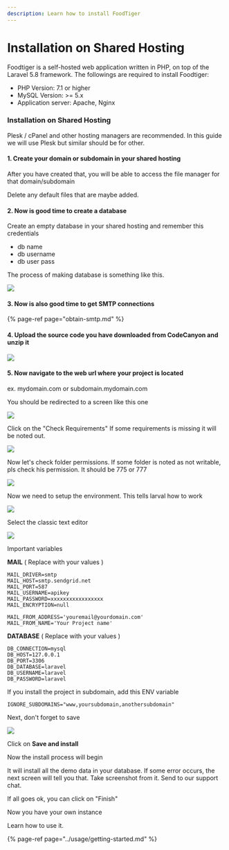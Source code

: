 ```yaml
---
description: Learn how to install FoodTiger
---
```


# Installation on Shared Hosting

Foodtiger is a self-hosted web application written in PHP, on top of the Laravel 5.8 framework. The followings are required to install Foodtiger:

* PHP Version: 7.1 or higher
* MySQL Version: &gt;= 5.x
* Application server: Apache, Nginx

### Installation on Shared Hosting

Plesk / cPanel and other hosting managers are recommended. In this guide we will use Plesk but similar should be for other. 

#### 1. Create your domain or subdomain in your shared hosting

After you have created that, you will be able to access the file manager for that domain/subdomain

Delete any default files that are maybe added.

#### 2. Now is good time to create a database

Create an empty database in your shared hosting and remember this credentials

* db name
* db username
* db user pass

The process of making database is something like this.

![](../.gitbook/assets/dbadd.png)

#### 3. Now is also good time to get SMTP connections

{% page-ref page="obtain-smtp.md" %}

#### 4. Upload the source code you have downloaded from CodeCanyon and unzip it

![](../.gitbook/assets/extract.png)

#### 5. Now navigate to the web url where your project is located

ex. mydomain.com or subdomain.mydomain.com

You should be redirected to a screen like this one

![](../.gitbook/assets/foodtiger-installer.png)

Click on the "Check Requirements" If some requirements is missing it will be noted out.

![](../.gitbook/assets/system.png)

Now let's check folder permissions. If some folder is noted as not writable, pls check his permission. It should be 775 or 777

![](../.gitbook/assets/permissions.png)

Now we need to setup the environment. This tells larval how to work

![](../.gitbook/assets/classic.png)

Select the classic text editor

![](../.gitbook/assets/save_env.png)

Important variables

**MAIL** \( Replace with your values \)

```text
MAIL_DRIVER=smtp
MAIL_HOST=smtp.sendgrid.net
MAIL_PORT=587
MAIL_USERNAME=apikey
MAIL_PASSWORD=xxxxxxxxxxxxxxxxx
MAIL_ENCRYPTION=null

MAIL_FROM_ADDRESS='youremail@yourdomain.com'
MAIL_FROM_NAME='Your Project name'
```

**DATABASE** \( Replace with your values \)

```text
DB_CONNECTION=mysql
DB_HOST=127.0.0.1
DB_PORT=3306
DB_DATABASE=laravel
DB_USERNAME=laravel
DB_PASSWORD=laravel
```

If you install the project in subdomain, add this ENV variable

```text
IGNORE_SUBDOMAINS="www,yoursubdomain,anothersubdomain"
```

Next, don't forget to save

![](../.gitbook/assets/save_env%20%281%29.png)

Click on **Save and install**

Now the install process will begin

It will install all the demo data in your database. If some error occurs, the next screen will tell you that. Take screenshot from it. Send to our support chat.

If all goes ok, you can click on "Finish" 

Now you have your own instance 

Learn how to use it. 

{% page-ref page="../usage/getting-started.md" %}



